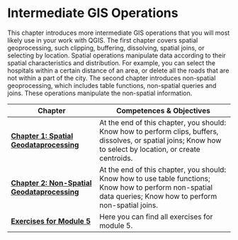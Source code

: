 # Intermediate GIS Operations

This chapter introduces more intermediate GIS operations that you will most likely use in your work with QGIS. The first chapter covers spatial geoprocessing, such clipping, buffering, dissolving, spatial joins, or selecting by location. Spatial operations manipulate data according to their spatial characteristics and distribution. For example, you can select the hospitals within a certain distance of an area, or delete all the roads that are not within a part of the city. The second chapter introduces non-spatial geoprocessing, which includes table functions, non-spatial queries and joins. These operations manipulate the non-spatial information. 
<!--ADD examples-->

| __Chapter__ | __Competences & Objectives__ | 
| ----------- | ---------------------------- |
| __[Chapter 1: Spatial Geodataprocessing](/content/Modul_5/en_qgis_spatial_tools.md)__ | At the end of this chapter, you should: Know how to perform clips, buffers, dissolves, or spatial joins; Know how to select by location, or create centroids. |
| __[Chapter 2: Non-Spatial Geodataprocessing](/content/Modul_5/en_qgis_non_spatial_tools.md)__ | At the end of this chapter, you should: Know how to use table functions; Know how to perform non-spatial data queries; Know how to perform non-spatial joins. |
| __[Exercises for Module 5](/content/Modul_5/en_qgis_modul_5_exercises.md)__ | Here you can find all exercises for module 5. |
